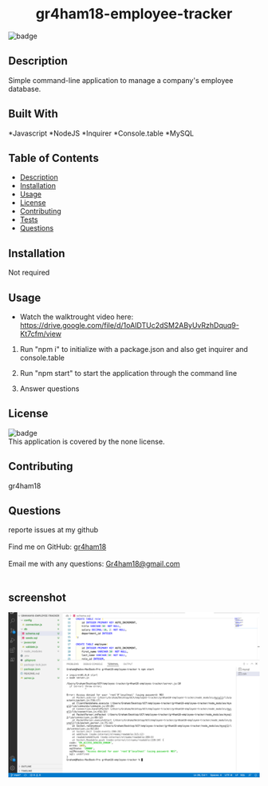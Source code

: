 
<h1 align="center"> gr4ham18-employee-tracker </h1>
  
![badge](https://img.shields.io/badge/license-none-brightgreen)<br />

## Description
 Simple command-line application to manage a company's employee database.

 ## Built With
*Javascript
*NodeJS
*Inquirer
*Console.table
*MySQL

## Table of Contents
- [Description](#description)
- [Installation](#installation)
- [Usage](#usage)
- [License](#license)
- [Contributing](#contributing)
- [Tests](#tests)
- [Questions](#questions)

## Installation
Not required

## Usage
-  Watch the walktrought video here: https://drive.google.com/file/d/1oAIDTUc2dSM2AByUvRzhDquq9-Kt7cfm/view

1. Run "npm i"  to initialize with a package.json and also get inquirer and console.table

2. Run "npm start" to start the application through the command line

3. Answer questions

## License
![badge](https://img.shields.io/badge/license-none-brightgreen)
<br />
This application is covered by the none license. 

## Contributing
 gr4ham18



## Questions
 reporte issues at my github<br />
<br />
Find me on GitHub: [gr4ham18](https://github.com/gr4ham18)<br />
<br />
 Email me with any questions: Gr4ham18@gmail.com<br /><br />



## screenshot 
<img src="./assets/Screen Shot 2022-02-21 at 6.30.28 PM.png">

